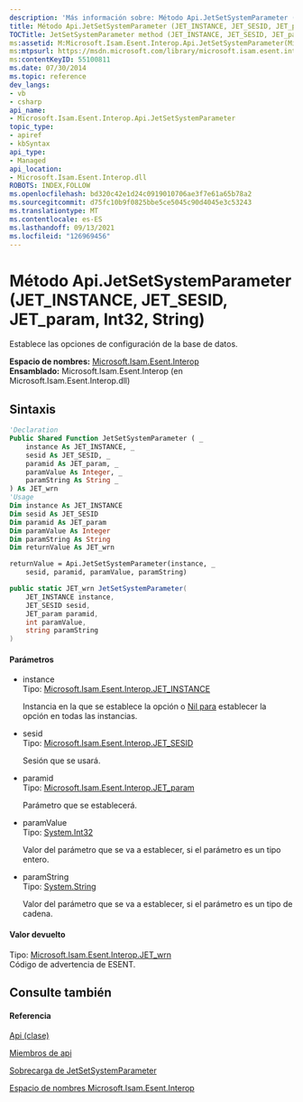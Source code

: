 ```yaml
---
description: 'Más información sobre: Método Api.JetSetSystemParameter (JET_INSTANCE, JET_SESID, JET_param, Int32, String)'
title: Método Api.JetSetSystemParameter (JET_INSTANCE, JET_SESID, JET_param, Int32, String)
TOCTitle: JetSetSystemParameter method (JET_INSTANCE, JET_SESID, JET_param, Int32, String)
ms:assetid: M:Microsoft.Isam.Esent.Interop.Api.JetSetSystemParameter(Microsoft.Isam.Esent.Interop.JET_INSTANCE,Microsoft.Isam.Esent.Interop.JET_SESID,Microsoft.Isam.Esent.Interop.JET_param,System.Int32,System.String)
ms:mtpsurl: https://msdn.microsoft.com/library/microsoft.isam.esent.interop.api.jetsetsystemparameter(v=EXCHG.10)
ms:contentKeyID: 55100811
ms.date: 07/30/2014
ms.topic: reference
dev_langs:
- vb
- csharp
api_name:
- Microsoft.Isam.Esent.Interop.Api.JetSetSystemParameter
topic_type:
- apiref
- kbSyntax
api_type:
- Managed
api_location:
- Microsoft.Isam.Esent.Interop.dll
ROBOTS: INDEX,FOLLOW
ms.openlocfilehash: bd320c42e1d24c0919010706ae3f7e61a65b78a2
ms.sourcegitcommit: d75fc10b9f0825bbe5ce5045c90d4045e3c53243
ms.translationtype: MT
ms.contentlocale: es-ES
ms.lasthandoff: 09/13/2021
ms.locfileid: "126969456"
---
```

# <a name="apijetsetsystemparameter-method-jet_instance-jet_sesid-jet_param-int32-string"></a>Método Api.JetSetSystemParameter (JET_INSTANCE, JET_SESID, JET_param, Int32, String)

Establece las opciones de configuración de la base de datos.

**Espacio de nombres:**  [Microsoft.Isam.Esent.Interop](./microsoft.isam.esent.interop-namespace.md)  
**Ensamblado:**  Microsoft.Isam.Esent.Interop (en Microsoft.Isam.Esent.Interop.dll)

## <a name="syntax"></a>Sintaxis

``` vb
'Declaration
Public Shared Function JetSetSystemParameter ( _
    instance As JET_INSTANCE, _
    sesid As JET_SESID, _
    paramid As JET_param, _
    paramValue As Integer, _
    paramString As String _
) As JET_wrn
'Usage
Dim instance As JET_INSTANCE
Dim sesid As JET_SESID
Dim paramid As JET_param
Dim paramValue As Integer
Dim paramString As String
Dim returnValue As JET_wrn

returnValue = Api.JetSetSystemParameter(instance, _
    sesid, paramid, paramValue, paramString)
```

``` csharp
public static JET_wrn JetSetSystemParameter(
    JET_INSTANCE instance,
    JET_SESID sesid,
    JET_param paramid,
    int paramValue,
    string paramString
)
```

#### <a name="parameters"></a>Parámetros

  - instance  
    Tipo: [Microsoft.Isam.Esent.Interop.JET_INSTANCE](./jet-instance-structure.md)  
    
    Instancia en la que se establece la opción o [Nil para](./jet-instance.nil-property.md) establecer la opción en todas las instancias.

<!-- end list -->

  - sesid  
    Tipo: [Microsoft.Isam.Esent.Interop.JET_SESID](./jet-sesid-structure.md)  
    
    Sesión que se usará.

<!-- end list -->

  - paramid  
    Tipo: [Microsoft.Isam.Esent.Interop.JET_param](./jet-param-enumeration.md)  
    
    Parámetro que se establecerá.

<!-- end list -->

  - paramValue  
    Tipo: [System.Int32](/dotnet/api/system.int32)  
    
    Valor del parámetro que se va a establecer, si el parámetro es un tipo entero.

<!-- end list -->

  - paramString  
    Tipo: [System.String](/dotnet/api/system.string)  
    
    Valor del parámetro que se va a establecer, si el parámetro es un tipo de cadena.

#### <a name="return-value"></a>Valor devuelto

Tipo: [Microsoft.Isam.Esent.Interop.JET_wrn](./jet-wrn-enumeration.md)  
Código de advertencia de ESENT.  

## <a name="see-also"></a>Consulte también

#### <a name="reference"></a>Referencia

[Api (clase)](./api-class.md)

[Miembros de api](./api-members.md)

[Sobrecarga de JetSetSystemParameter](./api.jetsetsystemparameter-method.md)

[Espacio de nombres Microsoft.Isam.Esent.Interop](./microsoft.isam.esent.interop-namespace.md)
